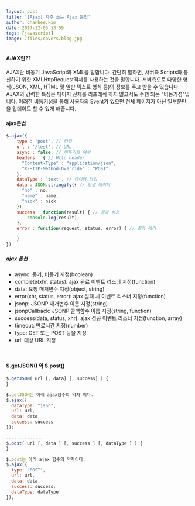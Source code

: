 ```yaml
---
layout: post
title: '[Ajax] 자주 쓰는 Ajax 문법'
author: chanhee.kim
date: 2017-12-05 13:59
tags: [javascript]
image: /files/covers/blog.jpg
---
```

#### AJAX란??
AJAX란 비동기 JavaScript와 XML을 말합니다. 간단히 말하면, 서버측 Scripts와 통신하기 위한 XMLHttpRequest객체를 사용하는 것을 말합니다.
서버측으로 다양한 형식(JSON, XML, HTML 및 일반 텍스트 형식 등)의 정보를 주고 받을 수 있습니다. AJAX의 강력한 특징은 페이지 전체를 리프레쉬 하지 않고서도 수행 되는 "비동기성"입니다.
이러한 비동기성을 통해 사용자의 Event가 있으면 전체 페이지가 아닌 일부분만을 업데이트 할 수 있게 해줍니다.


#### ajax문법

``` javascript
$.ajax({
    type : 'post', // 타입
    url : '/test', // URL
    async : false, // 비동기화 여부
    headers : { // Http header
      "Content-Type" : "application/json",
      "X-HTTP-Method-Override" : "POST"
    },
    dataType : 'text', // 데이터 타입
    data : JSON.stringify({ // 보낼 데이터
      "no" : no,
      "name" : name,
      "nick" : nick
    }),
    success : function(result) { // 결과 성공
        console.log(result);
    },
    error : function(request, status, error) { // 결과 에러

    }
})
```

##### ajax 옵션

- async: 동기, 비동기 지정(boolean)
- complete(xhr, status): ajax 완료 이벤트 리스너 지정(function)
- data: 요청 매개변수 지정(object, string)
- error(xhr, status, error): ajax 실패 시 이벤트 리스너 지정(function)
- jsonp: JSONP 매개변수 이름 지정(string)
- jsonpCallback: JSONP 콜백함수 이름 지정(string, function)
- success(data, status, xhr): ajax 성공 이벤트 리스너 지정(function, array)
- timeout: 만료시간 지정(number)
- type: GET 또는 POST 등을 지정
- url: 대상 URL 지정

<br>

#### $.getJSON() 와 $.post()
``` javascript
$.getJSON( url [, data] [, success] ) {
}

$.getJSON는 아래 ajax함수의 약자 이다.
$.ajax({
  dataType: "json",
  url: url,
  data: data,
  success: success
});

--------------
$.post( url [, data ] [, success ] [, dataType ] ) {
}

$.post는 아래 ajax 함수의 약자이다.
$.ajax({
  type: "POST",
  url: url,
  data: data,
  success: success,
  dataType: dataType
});

```

